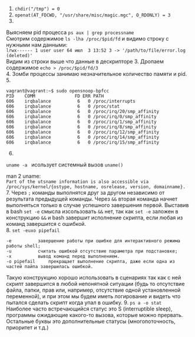 1. `chdir("/tmp") = 0`  
2. `openat(AT_FDCWD, "/usr/share/misc/magic.mgc", O_RDONLY) = 3`  
3.   
Выясняем pid процесса `ps aux | grep processname`  
Смотрим содержимое `ls -lha /proc/$pid/fd` и видимо строку с нужными нам данными:  
`lrwx------ 1 user user 64 июл  3 13:52 3 -> '/path/to/file/error.log (deleted)'`  
Видим из строки выше что данные в дескрипторе 3. Дропаем содержимое `echo > /proc/$pid/fd/3`  
4. Зомби процессы занимаю незначительное количество памяти и pid.
5.  
```
vagrant@vagrant:~$ sudo opensnoop-bpfcc
PID    COMM               FD ERR PATH
606    irqbalance          6   0 /proc/interrupts
606    irqbalance          6   0 /proc/stat
606    irqbalance          6   0 /proc/irq/20/smp_affinity
606    irqbalance          6   0 /proc/irq/0/smp_affinity
606    irqbalance          6   0 /proc/irq/1/smp_affinity
606    irqbalance          6   0 /proc/irq/8/smp_affinity
606    irqbalance          6   0 /proc/irq/12/smp_affinity
606    irqbalance          6   0 /proc/irq/14/smp_affinity
606    irqbalance          6   0 /proc/irq/15/smp_affinity
```
6. 
`uname -a ` исользует системный вызов `uname()`  

man 2 uname:  
`Part of the utsname information is also accessible via /proc/sys/kernel/{ostype, hostname, osrelease, version, domainname}.`  
7. Через `;` команды выполнятся друг за другом независимо от результата предыдущей команды. Через `&&` вторая команда начнет выполняться только в случае успешного завершения первой. Выставив в bash `set -e` смысла изсользовать `&&` нет, так как `set -e` заложен в конструкцию `&&` и bash завершит исполнение скрипта, если любая из команд завершится с ошибкой.  
8. `set -euxo pipefail`
```
-e      	завершение работы при ошибке для интерактивного режима работы shell;
-u      	считать ошибкой отсутствие параметра при подстановке;
-x	        вывод команд перед выполнением.
-o pipefail     прекращает выполнение скрипта, даже если одна из частей пайпа завершилась ошибкой.
```
Такую конструкцию хорошо использовать в сценариях так как с ней скрипт завершится в любой непонятной ситуации (будь то отсутствие файла, папки, прав или, например, отсутствие одной установленной переменной), и при этом мы будем иметь логирование и видеть что пытался сделать скрипт когда упал в ошибку.
9. `ps a -o stat`  
Наиболее часто встречающийся статус это S (interruptible sleep), программы ожидающие какого-то вызова, которые можно прервать. Остальные буквы это дополнительные статусы (многопоточность, приоритет и т.д.)